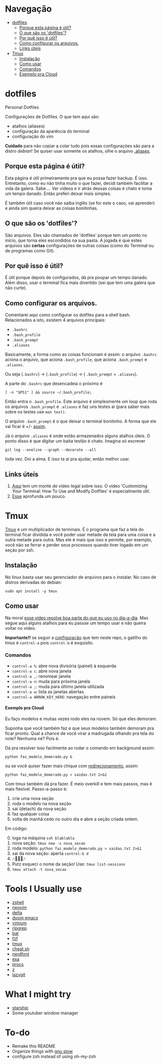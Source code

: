 # Navegação
- [dotfiles](https://github.com/leouchoa/dotfiles#dotfiles)
  - [Porque esta página é útil?](https://github.com/leouchoa/dotfiles#porque-esta-p%C3%A1gina-%C3%A9-%C3%BAtil)
  - [O que são os 'dotfiles'?](https://github.com/leouchoa/dotfiles#o-que-s%C3%A3o-os-dotfiles)
  - [Por quê isso é útil?](https://github.com/leouchoa/dotfiles#por-qu%C3%AA-isso-%C3%A9-%C3%BAtil)
  - [Como configurar os arquivos.](https://github.com/leouchoa/dotfiles#como-configurar-os-arquivos)
  - [Links úteis](https://github.com/leouchoa/dotfiles#links-%C3%BAteis)
- [Tmux](https://github.com/leouchoa/dotfiles#Tmux)
  - [Instalação](https://github.com/leouchoa/dotfiles#instala%C3%A7%C3%A3o)
  - [Como usar](https://github.com/leouchoa/dotfiles#Como-usar)
  - [Comandos](https://github.com/leouchoa/dotfiles#Comandos)
  - [Exemplo pra Cloud](https://github.com/leouchoa/dotfiles#Exemplo-pra-Cloud)

# dotfiles
Personal Dotfiles

Configurações de Dotfiles. O que tem aqui são:

- atalhos (aliases)
- configuração da aparência do terminal
- configuração do vim


**Cuidado** para não copiar a colar tudo pois essas configurações são para a distro *debian*! Se quiser usar somente os atalhos, olhe o arquivo [.aliases](https://github.com/leouchoa/dotfiles/blob/master/.aliases).

## Porque esta página é útil?

Esta página é útil primeiramente pra que eu possa fazer backup. É isso. Entretanto, como eu não tinha muito o que fazer, decidi também facilitar a vida da galera. Sabe.... Ver vídeos e ir atrás dessas coisas é chato e toma um tempo danado. Então preferi deixar mais simples. 


É também útil caso você não saiba inglês (se for este o caso, vai aprender) e ainda sim queira deixar as coisas bonitinhas.


## O que são os 'dotfiles'?

São arquivos. Eles são chamados de 'dotfiles' porque tem um ponto no inicio, que torna eles escondidos na sua pasta. A jogada é que estes arquivos são **certas** configurações de outras coisas (como do Terminal ou de programas como Git).

## Por quê isso é útil?

É útil porque depois de configurados, dá pra poupar um tempo danado. Além disso, usar o terminal fica mais divertido (sei que tem uma galera que não curte).

## Como configurar os arquivos. 

Comentarei aqui como configurar os dotfiles para a shell bash. Relacionados a isto, existem 4 arquivos principais:

- `.bashrc`
- `.bash_profile`
- `.bash_prompt`
- `.aliases`

Basicamente, a forma como as coisas funcionam é assim: o arquivo `.bashrc` aciona o arquivo, que aciona `.bash_profile`, que aciona `.bash_prompt` e `.aliases`. 

Ou seja (`.bashrc`) -> (`.bash_profile`) -> ( `.bash_prompt` + `.aliases`).

A parte do `.bashrc` que desencadeia o próximo é 

```
[ -n "$PS1" ] && source ~/.bash_profile;
```

Então entra o `.bash_profile`. Este arquivo é simplesmente um loop que roda os arquivos `.bash_prompt` e `.aliases` e faz uns testes ai (para saber mais sobre os testes use `man test)`.

O arquivo `.bash_prompt` é o que deixar o terminal bonitinho. A forma que ele vai ficar é +/- [assim](http://i.imgur.com/EkEtphC.png).

Já o arquivo `.aliases` é onde estão armazenados alguns atalhos úteis. O ponto disso é que digitar um baita testão é chato. Imagina só escrever 

```
git log --oneline --graph --decorate --all
```

toda vez. Doi a alma. E isso ta aí pra ajudar, então melhor usar. 

## Links úteis

1. [Aqui](https://www.youtube.com/playlist?list=PL-osiE80TeTvGhHkpvfmKWOiIPF8UVy6c) tem um monte de vídeo legal sobre isso. O vídeo 'Customizing Your Terminal: How To Use and Modify Dotfiles' é especialmente útil.
2. [Esse](https://medium.com/@webprolific/getting-started-with-dotfiles-43c3602fd789) aprofunda um pouco. 

# Tmux

[Tmux](https://github.com/tmux/tmux) é um multiplicador de terminais. É o programa que faz a tela do terminal ficar dividida e você poder usar metade da tela para uma coisa e a outra metade para outra. Mas ele é mais que isso e permite, por exemplo, você não se ferrar e perder seus processos quando tiver logado em um seção por ssh.

## Instalação 

No linux basta usar seu gerenciador de arquivos para o instalar. No caso de distros derivadas do debian:
```
sudo apt install -y tmux
```

## Como usar

Na moral [esse vídeo resolve boa parte do que eu uso no dia-a-dia](https://www.youtube.com/watch?v=BHhA_ZKjyxo). Mas segue aqui alguns atalhos para eu passse um tempo usar e não queira voltar no vídeo.

**Importante!!** se seguir a [configuração](https://github.com/leouchoa/dotfiles/blob/master/.tmux.conf) que tem neste repo, o gatilho do tmux é `control-a` pois `control-b` é esquisito.

### Comandos

- `control-a %`: abre nova divisória (painel) à esquerda
- `control-a c`: abre nova janela
- `control-a ,`: renomear janela
- `control-a n`: muda para próxima janela
- `control-a ;`: muda para último janela utilizada
- `control-a w`: lista as janelas abertas
- `control-a ARROW_KEY_HERE`: navegação entre paineis

#### Exemplo pra Cloud

Eu faço modelos e muitas vezes rodo eles na núvem. Só que eles demoram. 

Suponha que você também faz e que seus modelos também demoram pra ficar pronto. Qual a chance de você virar a madrugada olhando pra tela do note? Nenhuma né? Pois é. 

Dá pra resolver isso facilmente ao rodar o comando em background assim:

```
python faz_modelo_demorado.py &
```

ou se você quiser fazer mais chique com [redirecionamento](https://linuxize.com/post/bash-redirect-stderr-stdout/), assim:
```
python faz_modelo_demorado.py > saidas.txt 2>&1
```

Com tmux também dá pra fazer. É meio overkill e tem mais passos, mas é mais flexível. Passo-a-passo é:

1. crie uma nova seção
2. roda o modelo na nova seção
3. sai (detach) da nova seção
4. faz qualquer coisa
5. volta de manhã cedo no outro dia e abre a seção criada ontem.

Em código:

0. loga na máquina `ssh blablabla`
1. nova seção: `tmux new -s nova_secao`
2. roda modelo: `python faz_modelo_demorado.py > saidas.txt 2>&1`
3. sai da nova seção: aperta `control-b d`
4. 🎶🏋️‍♀️🍴🎶
5. Putz esqueci o nome da seção! Use: `tmux list-sessions`
6. `tmux attach -t nova_secao`



# Tools I Usually use

- [zshell](https://gist.github.com/derhuerst/12a1558a4b408b3b2b6e)
- [neovim](https://neovim.io)
- [delta](https://github.com/dandavison/delta)
- [doom emacs](https://github.com/doomemacs/doomemacs)
- [vimium](https://vimium.github.io)
- [ripgrep](https://github.com/BurntSushi/ripgrep)
- [bat](https://github.com/sharkdp/bat)
- [fzf](https://github.com/junegunn/fzf)
- [tmux](https://github.com/tmux/tmux/wiki)
- [cheat.sh](https://github.com/chubin/cheat.sh)
- [nerdfont](https://www.nerdfonts.com)
- [exa](https://the.exa.website)
- [procs](https://github.com/dalance/procs)
- [z](https://github.com/rupa/z)
- [lazygit](https://github.com/jesseduffield/lazygit)

# What I might try

- [starship](https://starship.rs)
- Some youtuber window manager


# To-do 

- Remake this README
- Organize things with [gnu stow](https://www.youtube.com/watch?v=90xMTKml9O0)
- configure zsh instead of using oh-my-zsh
